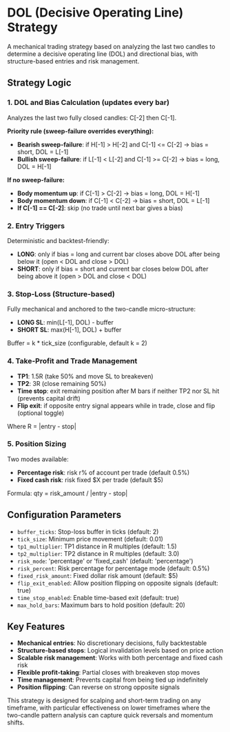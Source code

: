 # DOL (Decisive Operating Line) Strategy

A mechanical trading strategy based on analyzing the last two candles to determine a decisive operating line (DOL) and directional bias, with structure-based entries and risk management.

## Strategy Logic

### 1. DOL and Bias Calculation (updates every bar)

Analyzes the last two fully closed candles: C[-2] then C[-1].

**Priority rule (sweep-failure overrides everything):**
- **Bearish sweep-failure**: if H[-1] > H[-2] and C[-1] <= C[-2] → bias = short, DOL = L[-1]
- **Bullish sweep-failure**: if L[-1] < L[-2] and C[-1] >= C[-2] → bias = long, DOL = H[-1]

**If no sweep-failure:**
- **Body momentum up**: if C[-1] > C[-2] → bias = long, DOL = H[-1]
- **Body momentum down**: if C[-1] < C[-2] → bias = short, DOL = L[-1]  
- **If C[-1] == C[-2]**: skip (no trade until next bar gives a bias)

### 2. Entry Triggers

Deterministic and backtest-friendly:
- **LONG**: only if bias = long and current bar closes above DOL after being below it (open < DOL and close > DOL)
- **SHORT**: only if bias = short and current bar closes below DOL after being above it (open > DOL and close < DOL)

### 3. Stop-Loss (Structure-based)

Fully mechanical and anchored to the two-candle micro-structure:
- **LONG SL**: min(L[-1], DOL) - buffer
- **SHORT SL**: max(H[-1], DOL) + buffer

Buffer = k * tick_size (configurable, default k = 2)

### 4. Take-Profit and Trade Management

- **TP1**: 1.5R (take 50% and move SL to breakeven)
- **TP2**: 3R (close remaining 50%)
- **Time stop**: exit remaining position after M bars if neither TP2 nor SL hit (prevents capital drift)
- **Flip exit**: if opposite entry signal appears while in trade, close and flip (optional toggle)

Where R = |entry - stop|

### 5. Position Sizing

Two modes available:
- **Percentage risk**: risk r% of account per trade (default 0.5%)
- **Fixed cash risk**: risk fixed $X per trade (default $5)

Formula: qty = risk_amount / |entry - stop|

## Configuration Parameters

- `buffer_ticks`: Stop-loss buffer in ticks (default: 2)
- `tick_size`: Minimum price movement (default: 0.01)  
- `tp1_multiplier`: TP1 distance in R multiples (default: 1.5)
- `tp2_multiplier`: TP2 distance in R multiples (default: 3.0)
- `risk_mode`: 'percentage' or 'fixed_cash' (default: 'percentage')
- `risk_percent`: Risk percentage for percentage mode (default: 0.5%)
- `fixed_risk_amount`: Fixed dollar risk amount (default: $5)
- `flip_exit_enabled`: Allow position flipping on opposite signals (default: true)
- `time_stop_enabled`: Enable time-based exit (default: true)
- `max_hold_bars`: Maximum bars to hold position (default: 20)

## Key Features

- **Mechanical entries**: No discretionary decisions, fully backtestable
- **Structure-based stops**: Logical invalidation levels based on price action
- **Scalable risk management**: Works with both percentage and fixed cash risk
- **Flexible profit-taking**: Partial closes with breakeven stop moves
- **Time management**: Prevents capital from being tied up indefinitely
- **Position flipping**: Can reverse on strong opposite signals

This strategy is designed for scalping and short-term trading on any timeframe, with particular effectiveness on lower timeframes where the two-candle pattern analysis can capture quick reversals and momentum shifts.